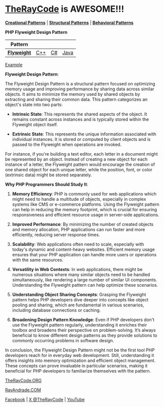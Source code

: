# [TheRayCode](../../../README.md) is AWESOME!!!

**[Creational Patterns](../README.md)** | **[Structural Patterns](../../Structural/README.md)** | **[Behavioral Patterns](../../Behavioral/README.md)**

**PHP Flyweight Design Pattern**

|Pattern|   |   |   |
|---|---|---|---|
| [**Flyweight**](README.md) | [C++](../../../CPP/Structural/Flyweight/README.md) | [C#](../../../CPP/Structural/Flyweight/README.md) | [Java](../../../Java/Structural/Flyweight/README.md) |

[Example](FT1/README.md)

**Flyweight Design Pattern**:

The Flyweight Design Pattern is a structural pattern focused on optimizing memory usage and improving performance by sharing data across similar objects. It aims to minimize the memory used by shared objects by extracting and sharing their common data. This pattern categorizes an object's state into two parts:

- **Intrinsic State**: This represents the shared aspects of the object. It remains constant across instances and is typically stored within the Flyweight object itself.
  
- **Extrinsic State**: This represents the unique information associated with individual instances. It is stored or computed by client objects and is passed to the Flyweight when operations are invoked.

For instance, if you're building a text editor, each letter in a document might be represented by an object. Instead of creating a new object for each instance of a letter, the Flyweight pattern would encourage the creation of one shared object for each unique letter, while the position, font, or color (extrinsic data) might be stored separately.

**Why PHP Programmers Should Study It**:

1. **Memory Efficiency**: PHP is commonly used for web applications which might need to handle a multitude of objects, especially in complex systems like CMS or e-commerce platforms. Using the Flyweight pattern can help in reducing the memory footprint, which is crucial for ensuring responsiveness and efficient resource usage in server-side applications.

2. **Improved Performance**: By minimizing the number of created objects and memory allocation, PHP applications can run faster and more efficiently, reducing server response times.

3. **Scalability**: Web applications often need to scale, especially with today's dynamic and content-heavy websites. Efficient memory usage ensures that your PHP application can handle more users or operations with the same resources.

4. **Versatility in Web Contexts**: In web applications, there might be numerous situations where many similar objects need to be handled simultaneously, like rendering a large number of similar UI components. Understanding the Flyweight pattern can help optimize these scenarios.

5. **Understanding Object Sharing Concepts**: Grasping the Flyweight pattern helps PHP developers dive deeper into concepts like object pooling and sharing, which are fundamental in various scenarios, including database connections or caching.

6. **Broadening Design Pattern Knowledge**: Even if PHP developers don't use the Flyweight pattern regularly, understanding it enriches their toolbox and broadens their perspective on problem-solving. It’s always beneficial to know different design patterns as they provide solutions to commonly occurring problems in software design.

In conclusion, the Flyweight Design Pattern might not be the first tool PHP developers reach for in everyday web development. Still, understanding it offers insights into memory optimization and efficient object management. These concepts can prove invaluable in particular scenarios, making it beneficial for PHP developers to familiarize themselves with the pattern.

[TheRayCode.ORG](https://www.TheRayCode.org)

[RayAndrade.COM](https://www.RayAndrade.com)

[Facebook](https://www.facebook.com/TheRayCode/) | [X @TheRayCode](https://www.x.com/TheRayCode/) | [YouTube](https://www.youtube.com/TheRayCode/)
